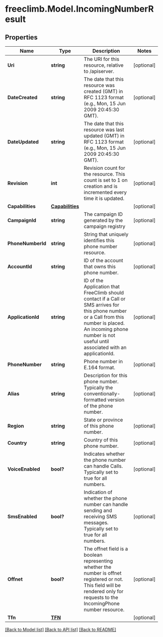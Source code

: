 # freeclimb.Model.IncomingNumberResult

## Properties

Name | Type | Description | Notes
------------ | ------------- | ------------- | -------------
**Uri** | **string** | The URI for this resource, relative to /apiserver. | [optional] 
**DateCreated** | **string** | The date that this resource was created (GMT) in RFC 1123 format (e.g., Mon, 15 Jun 2009 20:45:30 GMT). | [optional] 
**DateUpdated** | **string** | The date that this resource was last updated (GMT) in RFC 1123 format (e.g., Mon, 15 Jun 2009 20:45:30 GMT). | [optional] 
**Revision** | **int** | Revision count for the resource. This count is set to 1 on creation and is incremented every time it is updated. | [optional] 
**Capabilities** | [**Capabilities**](Capabilities.md) |  | [optional] 
**CampaignId** | **string** | The campaign ID generated by the campaign registry | [optional] 
**PhoneNumberId** | **string** | String that uniquely identifies this phone number resource. | [optional] 
**AccountId** | **string** | ID of the account that owns this phone number. | [optional] 
**ApplicationId** | **string** | ID of the Application that FreeClimb should contact if a Call or SMS arrives for this phone number or a Call from this number is placed. An incoming phone number is not useful until associated with an applicationId. | [optional] 
**PhoneNumber** | **string** | Phone number in E.164 format. | [optional] 
**Alias** | **string** | Description for this phone number. Typically the conventionally-formatted version of the phone number. | [optional] 
**Region** | **string** | State or province of this phone number. | [optional] 
**Country** | **string** | Country of this phone number. | [optional] 
**VoiceEnabled** | **bool?** | Indicates whether the phone number can handle Calls. Typically set to true for all numbers. | [optional] 
**SmsEnabled** | **bool?** | Indication of whether the phone number can handle sending and receiving SMS messages. Typically set to true for all numbers. | [optional] 
**Offnet** | **bool?** | The offnet field is a boolean representing whether the number is offnet registered or not. This field will be rendered only for requests to the IncomingPhone number resource. | [optional] 
**Tfn** | [**TFN**](TFN.md) |  | [optional] 

[[Back to Model list]](../README.md#documentation-for-models) [[Back to API list]](../README.md#documentation-for-api-endpoints) [[Back to README]](../README.md)

